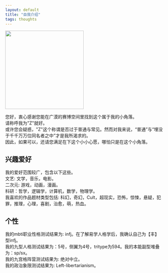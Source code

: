 ```yaml
---
layout: default
title: "自我介绍"
tags: thoughts
---
```

<img src="https://i.pinimg.com/originals/bc/10/f9/bc10f964a195fdee76e749bf0f552c30.jpg" width="250" height="" alt=""/>
  
您好，衷心感谢您能在广漠的赛博空间里找到这个属于我的小角落。  
请称呼我为"Z"就好。  
或许您会疑惑，"Z"这个称谓是否过于普通与常见。然而对我来说，“普通”与“埋没于千千万万位同名者之中”才是我所渴求的。  
因此，如果可以，还请您满足在下这个小小心愿，哪怕只是在这个小角落。
  
## 兴趣爱好  
我的爱好范围较广，包含以下这些。  
  文艺: 文学，音乐，电影。  
  二次元: 游戏，动画，漫画。  
  科研：哲学，逻辑学，计算机，数学，物理学。  
我喜欢的作品题材类型包括: 科幻，奇幻，Cult，超现实，恐怖，惊悚，悬疑，犯罪，推理，心理，喜剧，治愈，萌，热血。  
  
## 个性
我的mbti职业性格测试结果为: infj。在了解易学人格学后，我确认自己为【丰】型infj。  
我的九型人格测试结果为：5号，侧翼为4号，tritype为594。我的本能副型堆叠为：sp/sx。  
我的九宫格阵营测试结果为: 绝对中立。  
我的政治象限测试结果为: Left-libertarianism。  


